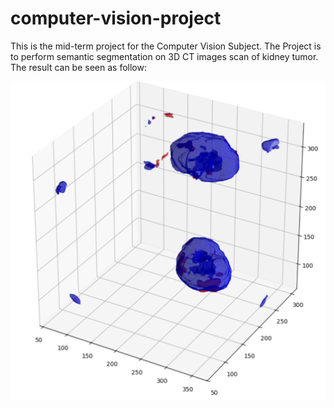 # computer-vision-project

This is the mid-term project for the Computer Vision Subject. The Project is to perform semantic segmentation on 3D CT images scan of kidney tumor. The result can be seen as follow:

![alt text](images/example_segmentation_result.png)